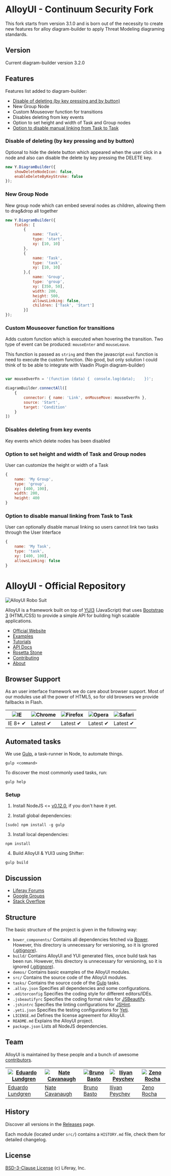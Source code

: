 # AlloyUI - Continuum Security Fork
This fork starts from version 3.1.0 and is born out of the necessity to create new features for alloy diagram-builder to apply Threat Modeling diagraming standards.

## Version 
Current diagram-builder version 3.2.0

## Features
Features list added to diagram-builder:

- [Disable of deleting (by key pressing and by button)](#Disable-of-deleting-(by-key-pressing-and-by-button))
- New Group Node
- Custom Mouseover function for transitions
- Disables deleting from key events
- Option to set height and width of Task and Group nodes
- [Option to disable manual linking from Task to Task](#Option-to-disable-manual-linking-from-Task-to-Task)


### Disable of deleting (by key pressing and by button)
Optional to hide the delete button which appeared when the user click in a node and also can disable
the delete by key pressing the DELETE key.
````javascript
new Y.DiagramBuilder({
    showDeleteNodeIcon: false,
    enableDeleteByKeyStroke: false
});
````

### New Group Node
New group node which can embed several nodes as children, allowing them to drag&drop all together

```javascript
new Y.DiagramBuilder({
    fields: [
        {
            name: 'Task',
            type: 'start',
            xy: [10, 10]
        },
        {
            name: 'Task',
            type: 'task',
            xy: [10, 10]
        },{
            name: 'Group',
            type: 'group',
            xy: [350, 50],
            width: 200,
            height: 500,
            allowsLinking: false,
            children: ['Task', 'Start']
        }]
});
```

### Custom Mouseover function for transitions
Adds custom function which is executed when hovering the transition. Two type of event can be produced: `mouseEnter` 
and `mouseLeave`.

This function is passed as `string` and then the javascript `eval` function is need to execute the custom function. 
(No good, but only solution I could think of to be able to integrate with Vaadin Plugin diagram-builder)

```javascript

var mouseOverFn = '(function (data) {  console.log(data);    })';

diagramBuilder.connectAll([
    {
        connector: { name: 'Link', onMouseMove: mouseOverFn },
        source: 'Start',
        target: 'Condition'
    }
])

```

### Disables deleting from key events
Key events which delete nodes has been disabled

### Option to set height and width of Task and Group nodes
User can customize the height or width of a Task

```javascript
{
    name: 'My Group',
    type: 'group',
    xy: [400, 100],
    width: 200,
    height: 400
}
```

### Option to disable manual linking from Task to Task
User can optionally disable manual linking so users cannot link two tasks through the User Interface
```javascript
{
    name: 'My Task',
    type: 'task',
    xy: [400, 100],
    allowsLinking: false
}
```

# AlloyUI - Official Repository

![AlloyUI Robo Suit](https://cloud.githubusercontent.com/assets/398893/3529038/980b55ca-0795-11e4-9ffe-2a41953f1df8.jpg)

AlloyUI is a framework built on top of [YUI3](http://yuilibrary.com) (JavaScript) that uses [Bootstrap 3](http://getbootstrap.com/) (HTML/CSS) to provide a simple API for building high scalable applications.

* [Official Website](http://alloyui.com/)
* [Examples](http://alloyui.com/examples/)
* [Tutorials](http://alloyui.com/tutorials/)
* [API Docs](http://alloyui.com/api/)
* [Rosetta Stone](http://alloyui.com/rosetta-stone/)
* [Contributing](http://alloyui.com/contributing/)
* [About](http://alloyui.com/about/)

## Browser Support

As an user interface framework we do care about browser support. Most of our modules use all the power of HTML5, so for old browsers we provide fallbacks in Flash.

![IE](https://cloud.githubusercontent.com/assets/398893/3528325/20373e76-078e-11e4-8e3a-1cb86cf506f0.png "Internet Explorer") | ![Chrome](https://cloud.githubusercontent.com/assets/398893/3528328/23bc7bc4-078e-11e4-8752-ba2809bf5cce.png "Google Chrome") | ![Firefox](https://cloud.githubusercontent.com/assets/398893/3528329/26283ab0-078e-11e4-84d4-db2cf1009953.png "Mozilla Firefox") | ![Opera](https://cloud.githubusercontent.com/assets/398893/3528330/27ec9fa8-078e-11e4-95cb-709fd11dac16.png "Opera") | ![Safari](https://cloud.githubusercontent.com/assets/398893/3528331/29df8618-078e-11e4-8e3e-ed8ac738693f.png "Safari")
--- | --- | --- | --- | --- |
IE 8+ ✔ | Latest ✔ | Latest ✔ | Latest ✔ | Latest ✔ |

## Automated tasks

We use [Gulp](http://gulpjs.com/), a task-runner in Node, to automate things.

```
gulp <command>
```

To discover the most commonly used tasks, run:

```
gulp help
```

### Setup

1. Install NodeJS <= [v0.12.0](http://nodejs.org/dist/v0.12.0/), if you don't have it yet.

2. Install global dependencies:

```
[sudo] npm install -g gulp
```

3. Install local dependencies:

```
npm install
```

4. Build AlloyUI & YUI3 using Shifter:

```
gulp build
```

## Discussion

* [Liferay Forums](http://www.liferay.com/community/forums/-/message_boards/category/8409523)
* [Google Groups](https://groups.google.com/forum/?fromgroups#!forum/alloyui)
* [Stack Overflow](http://stackoverflow.com/questions/tagged/alloy-ui)

## Structure

The basic structure of the project is given in the following way:

* `bower_components/` Contains all dependencies fetched via [Bower](http://bower.io/). However, this directory is unnecessary for versioning, so it is ignored ([.gitignore](https://github.com/liferay/alloy-ui/blob/master/.gitignore)).
* `build/` Contains AlloyUI and YUI generated files, once build task has been run. However, this directory is unnecessary for versioning, so it is ignored ([.gitignore](https://github.com/liferay/alloy-ui/blob/master/.gitignore)).
* `demos/` Contains basic examples of the AlloyUI modules.
* `src/` Contains the source code of the AlloyUI modules.
* `tasks/` Contains the source code of the [Gulp](http://gulpjs.com/) tasks.
* `.alloy.json` Specifies all dependencies and some configurations.
* `.editorconfig` Specifies the coding style for different editors/IDEs.
* `.jsbeautifyrc` Specifies the coding format rules for [JSBeautify](http://jsbeautifier.org/).
* `.jshintrc` Specifies the linting configurations for [JSHint](http://www.jshint.com/).
* `.yeti.json` Specifies the testing configurations for [Yeti](http://yeti.cx/).
* `LICENSE.md` Defines the license agreement for AlloyUI.
* `README.md` Explains the AlloyUI project.
* `package.json` Lists all NodeJS dependencies.

## Team

AlloyUI is maintained by these people and a bunch of awesome [contributors](https://github.com/liferay/alloy-ui/graphs/contributors).

[![Eduardo Lundgren](http://gravatar.com/avatar/42327de520e674a6d1686845b30778d0?s=70)](https://github.com/eduardolundgren) | [![Nate Cavanaugh](http://gravatar.com/avatar/3f754d8a639c608d338b580b446c59d6?s=70)](https://github.com/natecavanaugh) | [![Bruno Basto](http://gravatar.com/avatar/4d7367e850216a8e6f9be296c74f0d68?s=70)](https://github.com/brunobasto) | [![Iliyan Peychev](http://gravatar.com/avatar/c2a0cb9ed0d19196b7fe061055c18838?s=70)](https://github.com/ipeychev) | [![Zeno Rocha](http://gravatar.com/avatar/e190023b66e2b8aa73a842b106920c93?s=70)](https://github.com/zenorocha)
--- | --- | --- | --- | ---
[Eduardo Lundgren](https://github.com/eduardolundgren) | [Nate Cavanaugh](https://github.com/natecavanaugh) | [Bruno Basto](https://github.com/brunobasto) | [Iliyan Peychev](https://github.com/ipeychev) | [Zeno Rocha](https://github.com/zenorocha)

## History

Discover all versions in the [Releases](https://github.com/liferay/alloy-ui/releases) page.

Each module (located under `src/`) contains a `HISTORY.md` file, check them for detailed changelog.

## License

[BSD-3-Clause License](https://github.com/liferay/alloy-ui/blob/master/LICENSE.md) (c) Liferay, Inc.
